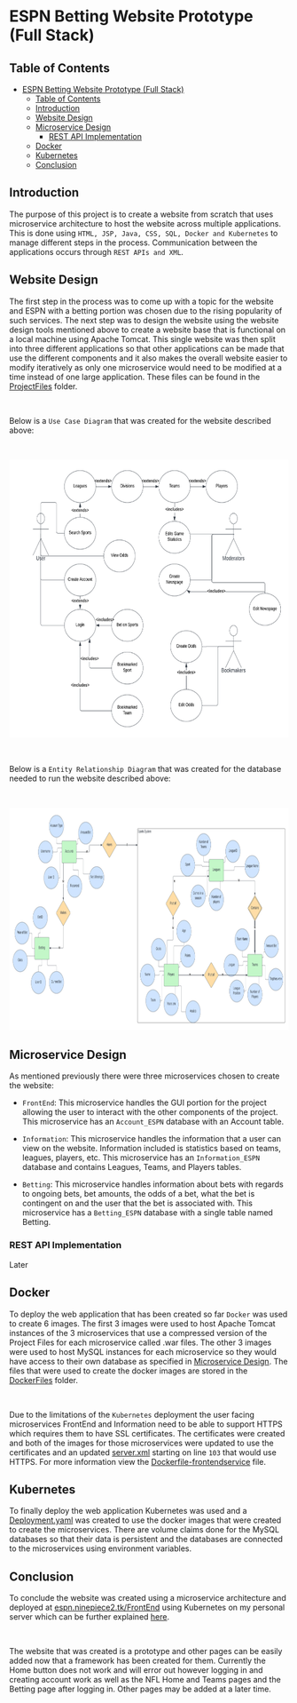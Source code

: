 # ESPN Betting Website Prototype (Full Stack)

## Table of Contents
- [ESPN Betting Website Prototype (Full Stack)](#espn-betting-website-prototype-full-stack)
  - [Table of Contents](#table-of-contents)
  - [Introduction](#introduction)
  - [Website Design](#website-design)
  - [Microservice Design](#microservice-design)
    - [REST API Implementation](#rest-api-implementation)
  - [Docker](#docker)
  - [Kubernetes](#kubernetes)
  - [Conclusion](#conclusion)

## Introduction
The purpose of this project is to create a website from scratch that uses microservice architecture to host the website across multiple applications. This is done using ```HTML, JSP, Java, CSS, SQL, Docker and Kubernetes``` to manage different steps in the process. Communication between the applications occurs through ```REST APIs and XML```.

## Website Design
The first step in the process was to come up with a topic for the website and ESPN with a betting portion was chosen due to the rising popularity of such services. The next step was to design the website using the website design tools mentioned above to create a website base that is functional on a local machine using Apache Tomcat. This single website was then split into three different applications so that other applications can be made that use the different components and it also makes the overall website easier to modify iteratively as only one microservice would need to be modified at a time instead of one large application. These files can be found in the [ProjectFiles](ProjectFiles) folder.

</br>

Below is a ```Use Case Diagram``` that was created for the website described above:

</br>

[<img src=resources/ESPN_with_Bets_Use_Case_Diagram.png height=500>](resources/ESPN_with_Bets_Use_Case_Diagram.png)

</br>

Below is a ```Entity Relationship Diagram``` that was created for the database needed to run the website described above:

</br>

[<img src=resources/ER_Diagram.png height=400>](resources/ER_Diagram.png)

## Microservice Design

As mentioned previously there were three microservices chosen to create the website:

- ```FrontEnd```: This microservice handles the GUI portion for the project allowing the user to interact with the other components of the project. This microservice has an ```Account_ESPN``` database with an Account table.

- ```Information```: This microservice handles the information that a user can view on the website. Information included is statistics based on teams, leagues, players, etc. This microservice has an ```Information_ESPN``` database and contains Leagues, Teams, and Players tables.

- ```Betting```: This microservice handles information about bets with regards to ongoing bets, bet amounts, the odds of a bet, what the bet is contingent on and the user that the bet is associated with. This microservice has a ```Betting_ESPN``` database with a single table named Betting.

### REST API Implementation

Later

## Docker

To deploy the web application that has been created so far ```Docker``` was used to create 6 images. The first 3 images were used to host Apache Tomcat instances of the 3 microservices that use a compressed version of the Project Files for each microservice called .war files. The other 3 images were used to host MySQL instances for each microservice so they would have access to their own database as specified in [Microservice Design](#microservice-design). The files that were used to create the docker images are stored in the [DockerFiles](DockerFiles) folder.

</br>

Due to the limitations of the ```Kubernetes``` deployment the user facing microservices FrontEnd and Information need to be able to support HTTPS which requires them to have SSL certificates. The certificates were created and both of the images for those microservices were updated to use the certificates and an updated [server.xml](DockerFiles/server.xml) starting on line ```103``` that would use HTTPS. For more information view the [Dockerfile-frontendservice](DockerFiles/Dockerfile-frontendservice) file.

## Kubernetes

To finally deploy the web application Kubernetes was used and a [Deployment.yaml](Kubernetes/Deployment.yaml) was created to use the docker images that were created to create the microservices. There are volume claims done for the MySQL databases so that their data is persistent and the databases are connected to the microservices using environment variables.

## Conclusion

To conclude the website was created using a microservice architecture and deployed at [espn.ninepiece2.tk/FrontEnd](https://espn.ninepiece2.tk/FrontEnd) using Kubernetes on my personal server which can be further explained [here](https://github.com/NinePiece2/TrueNASHomeServer#appsdocker-and-kubernetes). 

</br>

The website that was created is a prototype and other pages can be easily added now that a framework has been created for them.  Currently the Home button does not work and will error out however logging in and creating account work as well as the NFL Home and Teams pages and the Betting page after logging in. Other pages may be added at a later time.
